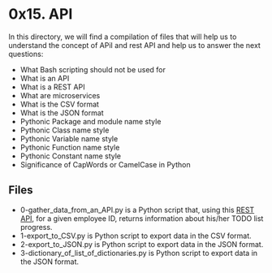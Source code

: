 # 0x15. API
In this directory, we will find a compilation of files that will help us to understand the concept of APiI and rest API and help us to answer the next questions:
 -   What Bash scripting should not be used for
-   What is an API
-   What is a REST API
-   What are microservices
-   What is the CSV format
-   What is the JSON format
-   Pythonic Package and module name style
-   Pythonic Class name style
-   Pythonic Variable name style
-   Pythonic Function name style
-   Pythonic Constant name style
-   Significance of CapWords or CamelCase in Python
## Files
 - 0-gather_data_from_an_API.py is a Python script that, using this [REST API](https://intranet.hbtn.io/rltoken/0Ltm_dXy-m4E9jchBrKLVA "REST API"), for a given employee ID, returns information about his/her TODO list progress.
 - 1-export_to_CSV.py is Python script to export data in the CSV format.
 - 2-export_to_JSON.py is Python script to export data in the JSON format.
 - 3-dictionary_of_list_of_dictionaries.py is Python script to export data in the JSON format.